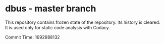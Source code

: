 # dbus - master branch

This repository contains frozen state of the repository.
Its history is cleared. It is used only for static code
analysis with Codacy.

Commit Time: 1692988132